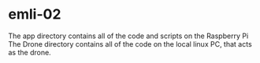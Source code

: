 # emli-02

The app directory contains all of the code and scripts on the Raspberry Pi
The Drone directory contains all of the code on the local linux PC, that acts as the drone.
